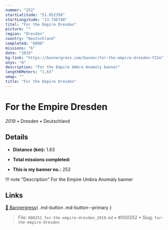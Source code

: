 ```yaml
---
nummer: "252"
startLatitude: "51.052358"
startLongitude: "13.746748"
titel: "For the Empire Dresden"
picture: ""
region: "Dresden"
country: "Deutschland"
completed: "6090"
missions: "6"
date: "2019"
bg-link: "https://bannergress.com/banner/for-the-empire-dresden-f22e"
onyx: "0"
description: "For the Empire Umbra Anomaly banner"
lengthKMeters: "1,63"
umap: ""
title: "For the Empire Dresden"
---
```

# For the Empire Dresden

*2019* • Dresden • Deutschland



## Details
- **Distance (km):** 1.63

- **Total missions completed:** 
- **This is my banner no.:** 252


!!! note "Description"
    For the Empire Umbra Anomaly banner



## Links
[🔗 Bannergress](https://bannergress.com/banner/for-the-empire-dresden-f22e){ .md-button .md-button--primary }



> File: `000252_for-the-empire-dresden_2019.md` • #000252 • Slug: `for-the-empire-dresden`
